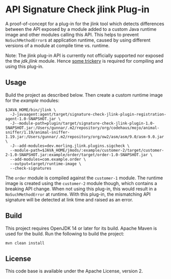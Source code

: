 # API Signature Check jlink Plug-in

A proof-of-concept for a plug-in for the jlink tool which detects differences between the API exposed by a module added to a custom Java runtime image and other modules calling this API.
This helps to prevent ``NoSuchMethodError``s at application runtime,
caused by using different versions of a module at compile time vs. runtime.

Note: The jlink plug-in API is currently not officially supported nor exposed the the _jdk.jlink_ module.
Hence [some trickery](https://in.relation.to/2017/12/12/exploring-jlink-plugin-api-in-java-9/#trick-2-the-java-agent) is required for compiling and using this plug-in.

## Usage

Build the project as described below. Then create a custom runtime image for the _example_ modules:

```shell
$JAVA_HOME/bin/jlink \
  -J-javaagent:agent/target/signature-check-jlink-plugin-registration-agent-1.0-SNAPSHOT.jar \
  -J--module-path=plugin/target/signature-check-jlink-plugin-1.0-SNAPSHOT.jar:/Users/gunnar/.m2/repository/org/codehaus/mojo/animal-sniffer/1.19/animal-sniffer-1.19.jar:/Users/gunnar/.m2/repository/org/ow2/asm/asm/9.0/asm-9.0.jar \
  -J--add-modules=dev.morling.jlink.plugins.sigcheck \
  --module-path=$JAVA_HOME/jmods/:example/customer-2/target/customer-2-1.0-SNAPSHOT.jar:example/order/target/order-1.0-SNAPSHOT.jar \
  --add-modules=com.example.order \
  --output=target/runtime-image \
  --check-signatures
```

The `order` module is compiled against the `customer-1` module.
The runtime image is created using the `customer-2` module though, which contains a breaking API change.
When not using this plug-in, this would result in a `NoSuchMethodError` at runtime.
With this plug-in, the mismatching API signature will be detected at link time and raised as an error.

## Build

This project requires OpenJDK 14 or later for its build.
Apache Maven is used for the build.
Run the following to build the project:

```shell
mvn clean install
```

## License

This code base is available under the Apache License, version 2.
